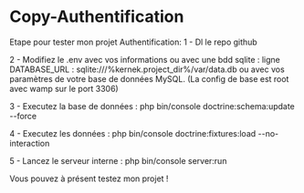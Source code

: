 # Copy-Authentification

Etape pour tester mon projet Authentification:
1 - Dl le repo github

2 - Modifiez le .env avec vos informations ou avec une bdd sqlite : ligne DATABASE_URL : sqlite:///%kernek.project_dir%/var/data.db ou avec vos paramètres de votre base de données MySQL.
(La config de base est root avec wamp sur le port 3306)

3 - Executez la base de données : php bin/console doctrine:schema:update --force

4 - Executez les données : php bin/console doctrine:fixtures:load --no-interaction

5 - Lancez le serveur interne : php bin/console server:run

Vous pouvez à présent testez mon projet !
